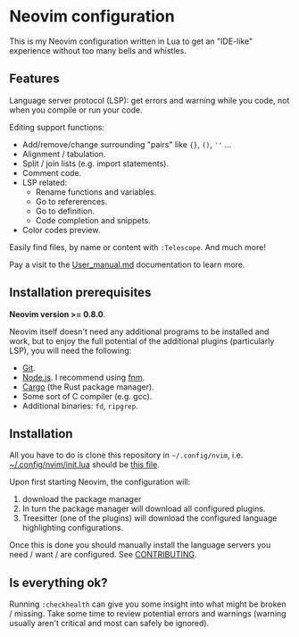 # Neovim configuration

This is my Neovim configuration written in Lua to get an "IDE-like"
experience without too many bells and whistles.

## Features

Language server protocol (LSP): get errors and warning while you code, not when you compile or run your code.

Editing support functions:
- Add/remove/change surrounding "pairs" like `{}`, `()`, `''` ...
- Alignment / tabulation.
- Split / join lists (e.g. import statements).
- Comment code.
- LSP related:
  - Rename functions and variables.
  - Go to refererences.
  - Go to definition.
  - Code completion and snippets.
- Color codes preview.

Easily find files, by name or content with `:Telescope`. And much more!

Pay a visit to the [User_manual.md](./User_manual.md) documentation to learn more.

## Installation prerequisites

**Neovim version >= 0.8.0**.

Neovim itself doesn't need any additional programs to be installed
and work, but to enjoy the full potential of the additional
plugins (particularly LSP), you will need the following:
- [Git](https://git-scm.com/).
- [Node.js](https://nodejs.org/en). I recommend using [fnm](https://github.com/Schniz/fnm).
- [Cargo](https://github.com/rust-lang/cargo) (the Rust package manager).
- Some sort of C compiler (e.g. gcc).
- Additional binaries: `fd`, `ripgrep`.

## Installation

All you have to do is clone this repository in `~/.config/nvim`,
i.e. [~/.config/nvim/init.lua](~/.config/nvim/init.lua) should be
[this file](./init.lua).

Upon first starting Neovim, the configuration will:
1. download the package manager
1. In turn the package manager will download all configured plugins.
1. Treesitter (one of the plugins) will download the configured language
   highlighting configurations.

Once this is done you should manually install the language servers you need /
want / are configured. See [CONTRIBUTING](./CONTRIBUTING.md##lsp-configuration).

## Is everything ok?

Running `:checkhealth` can give you some insight into what might be
broken / missing. Take some time to review potential errors and
warnings (warning usually aren't critical and most can safely be
ignored).

